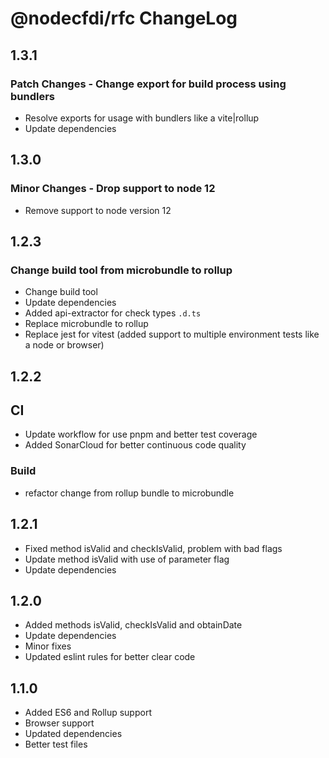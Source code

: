 # @nodecfdi/rfc ChangeLog

## 1.3.1

### Patch Changes - Change export for build process using bundlers

- Resolve exports for usage with bundlers like a vite|rollup
- Update dependencies

## 1.3.0

### Minor Changes - Drop support to node 12

- Remove support to node version 12

## 1.2.3

### Change build tool from microbundle to rollup

- Change build tool
- Update dependencies
- Added api-extractor for check types `.d.ts`
- Replace microbundle to rollup
- Replace jest for vitest (added support to multiple environment tests like a node or browser)

## 1.2.2

## CI

- Update workflow for use pnpm and better test coverage
- Added SonarCloud for better continuous code quality

### Build

- refactor change from rollup bundle to microbundle

## 1.2.1

- Fixed method isValid and checkIsValid, problem with bad flags
- Update method isValid with use of parameter flag
- Update dependencies

## 1.2.0

- Added methods isValid, checkIsValid and obtainDate
- Update dependencies
- Minor fixes
- Updated eslint rules for better clear code

## 1.1.0

- Added ES6 and Rollup support
- Browser support
- Updated dependencies
- Better test files

